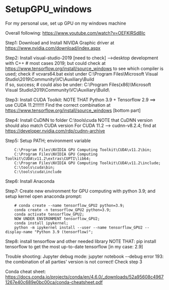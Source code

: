 # SetupGPU_windows
For my personal use, set up GPU on my windows machine

Overall following: https://www.youtube.com/watch?v=OEFKlRSd8Ic

Step1:  Download and Install NIVIDA Graphic driver at https://www.nvidia.com/download/index.aspx

Step2:  Install visual-studio-2019 [need to check] -->desktop development with C++
        # most cases 2019; but could check at  https://www.tensorflow.org/install/source_windows  to see which compiler is used;
        check if vcvars64.bat exist under C:\Program Files\Microsoft Visual Studio\2019\Community\VC\Auxiliary\Build\
        if so, success;
        # could also be under: C:\Program Files(x86)\Microsoft Visual Studio\2019\Community\VC\Auxiliary\Build\

Step3:  Install CUDA Toolkit:
        NOTE THAT Python 3.9 + Tensorflow 2.9 ==> use CUDA 11.2!!!!!!! 
        Find the correct combination at https://www.tensorflow.org/install/source_windows [bottom part]

Step4:  Install CuDNN to folder C:\tools\cuda
        NOTE that CuDNN version should also match CUDA version
        For CUDA 11.2 --> cudnn-v8.2.4; find at https://developer.nvidia.com/rdp/cudnn-archive
        
Step5:  Setup PATH; environment variable

        C:\Program Files\NVIDIA GPU Computing Toolkit\CUDA\v11.2\bin;       
        C:\Program Files\NVIDIA GPU Computing Toolkit\CUDA\v11.2\extras\CUPTI\lib64;
        C:\Program Files\NVIDIA GPU Computing Toolkit\CUDA\v11.2\include;
        C:\tools\cuda\bin;
        C:\tools\cuda\include
        
Step6:  Install Anaconda 

Step7:  Create new environment for GPU computing with python 3.9; and setup kernel
        open anaconda prompt:
        
        # conda create --name tensorflow_GPU2 python=3.9;
        conda create -n tensorflow_GPU2 python=3.9;
        conda activate tensorflow_GPU2;
        NOW UNDER ENVIRONMENT tensorflow_GPU2;
        conda install ipykernel;
        python -m ipykernel install --user --name tensorflow_GPU2 --display-name "Python 3.9 (tensorflow)";
        
Step8:  install tensorflow and other needed library
        NOTE THAT: pip install tensorflow to get the most up-to-date tensorflow [in my case: 2.9]
  
Trouble shooting:
Jupyter debug mode: jupyter notebook --debug
error 193: the combination of all parties' version is not correct! Check step 3

Conda cheat sheet: https://docs.conda.io/projects/conda/en/4.6.0/_downloads/52a95608c49671267e40c689e0bc00ca/conda-cheatsheet.pdf
        
